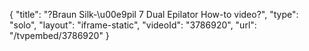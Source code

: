 {
    "title": "?Braun Silk-\u00e9pil 7 Dual Epilator How-to video?",
    "type": "solo",
    "layout": "iframe-static",
    "videoId": "3786920",
    "url": "\/tvpembed\/3786920"
}